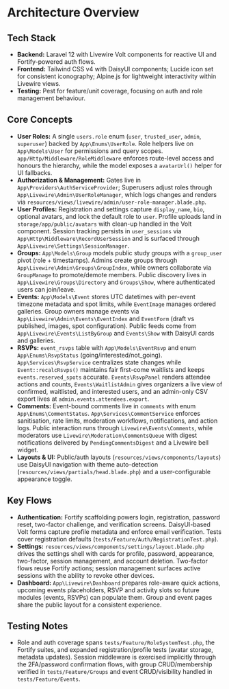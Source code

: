 # Architecture Overview

## Tech Stack
- **Backend:** Laravel 12 with Livewire Volt components for reactive UI and Fortify-powered auth flows.
- **Frontend:** Tailwind CSS v4 with DaisyUI components; Lucide icon set for consistent iconography; Alpine.js for lightweight interactivity within Livewire views.
- **Testing:** Pest for feature/unit coverage, focusing on auth and role management behaviour.

## Core Concepts
- **User Roles:** A single `users.role` enum (`user`, `trusted_user`, `admin`, `superuser`) backed by `App\Enums\UserRole`. Role helpers live on `App\Models\User` for permissions and query scopes. `app/Http/Middleware/RoleMiddleware` enforces route-level access and honours the hierarchy, while the model exposes a `avatarUrl()` helper for UI fallbacks.
- **Authorization & Management:** Gates live in `App\Providers\AuthServiceProvider`; Superusers adjust roles through `App\Livewire\Admin\UserRoleManager`, which logs changes and renders via `resources/views/livewire/admin/user-role-manager.blade.php`.
- **User Profiles:** Registration and settings capture `display_name`, `bio`, optional avatars, and lock the default role to `user`. Profile uploads land in `storage/app/public/avatars` with clean-up handled in the Volt component. Session tracking persists in `user_sessions` via `App\Http\Middleware\RecordUserSession` and is surfaced through `App\Livewire\Settings\SessionManager`.
- **Groups:** `App\Models\Group` models public study groups with a `group_user` pivot (role + timestamps). Admins create groups through `App\Livewire\Admin\Groups\GroupIndex`, while owners collaborate via `GroupManage` to promote/demote members. Public discovery lives in `App\Livewire\Groups\Directory` and `Groups\Show`, where authenticated users can join/leave.
- **Events:** `App\Models\Event` stores UTC datetimes with per-event timezone metadata and spot limits, while `EventImage` manages ordered galleries. Group owners manage events via `App\Livewire\Admin\Events\EventIndex` and `EventForm` (draft vs published, images, spot configuration). Public feeds come from `App\Livewire\Events\ListByGroup` and `Events\Show` with DaisyUI cards and galleries.
- **RSVPs:** `event_rsvps` table with `App\Models\EventRsvp` and enum `App\Enums\RsvpStatus` (going/interested/not_going). `App\Services\RsvpService` centralizes state changes while `Event::recalcRsvps()` maintains fair first-come waitlists and keeps `events.reserved_spots` accurate. `Events\RsvpPanel` renders attendee actions and counts, `Events\WaitlistAdmin` gives organizers a live view of confirmed, waitlisted, and interested users, and an admin-only CSV export lives at `admin.events.attendees.export`.
- **Comments:** Event-bound comments live in `comments` with enum `App\Enums\CommentStatus`. `App\Services\CommentService` enforces sanitisation, rate limits, moderation workflows, notifications, and action logs. Public interaction runs through `Livewire\Events\Comments`, while moderators use `Livewire\Moderation\CommentsQueue` with digest notifications delivered by `PendingCommentsDigest` and a Livewire bell widget.
- **Layouts & UI:** Public/auth layouts (`resources/views/components/layouts`) use DaisyUI navigation with theme auto-detection (`resources/views/partials/head.blade.php`) and a user-configurable appearance toggle.

## Key Flows
- **Authentication:** Fortify scaffolding powers login, registration, password reset, two-factor challenge, and verification screens. DaisyUI-based Volt forms capture profile metadata and enforce email verification. Tests cover registration defaults (`tests/Feature/Auth/RegistrationTest.php`).
- **Settings:** `resources/views/components/settings/layout.blade.php` drives the settings shell with cards for profile, password, appearance, two-factor, session management, and account deletion. Two-factor flows reuse Fortify actions; session management surfaces active sessions with the ability to revoke other devices.
- **Dashboard:** `App\Livewire\Dashboard` prepares role-aware quick actions, upcoming events placeholders, RSVP and activity slots so future modules (events, RSVPs) can populate them. Group and event pages share the public layout for a consistent experience.

## Testing Notes
- Role and auth coverage spans `tests/Feature/RoleSystemTest.php`, the Fortify suites, and expanded registration/profile tests (avatar storage, metadata updates). Session middleware is exercised implicitly through the 2FA/password confirmation flows, with group CRUD/membership verified in `tests/Feature/Groups` and event CRUD/visibility handled in `tests/Feature/Events`.
